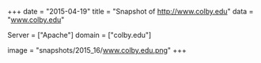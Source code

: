 
+++
date = "2015-04-19"
title = "Snapshot of http://www.colby.edu"
data = "www.colby.edu"

Server = ["Apache"]
domain = ["colby.edu"]

  image = "snapshots/2015_16/www.colby.edu.png"
+++
#
